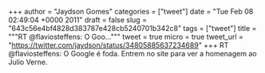 
+++
author = "Jaydson Gomes"
categories = ["tweet"]
date = "Tue Feb 08 02:49:04 +0000 2011"
draft = false
slug = "643c56e4bf4828d383787e428cb5240701b342c8"
tags = ["tweet"]
title = """RT @flaviosteffens: O Goo..."""
tweet = true
micro = true
tweet_url = "https://twitter.com/jaydson/status/34805885637234689"
+++
RT @flaviosteffens: O Google é foda. Entrem no site para ver a homenagem ao Julio Verne.
